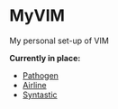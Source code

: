 # MyVIM
My personal set-up of VIM

**Currently in place:**
- [Pathogen](https://github.com/tpope/vim-pathogen)
- [Airline](https://github.com/bling/vim-airline)
- [Syntastic](https://github.com/scrooloose/syntastic)
